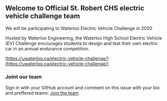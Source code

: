 ## Welcome to Official St. Robert CHS electric vehicle challenge team

We will be participating to Waterloo Electric Vehicle Challenge in 2020

Hosted by Waterloo Engineering, the Waterloo High School Electric Vehicle (EV) Challenge encourages students to design and test their own electric car in an annual endurance competition.

[https://uwaterloo.ca/electric-vehicle-challenge/](https://uwaterloo.ca/electric-vehicle-challenge/)

### Joint our team

Sign in with your GitHub account and comment on this issue with your bio and preffered teams: [Join the team](https://github.com/evclubstr/evclubstr.github.io/issues/1 "Join EVClubSTR Team")
